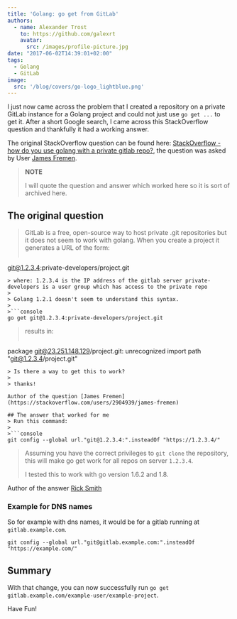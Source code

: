```yaml
---
title: 'Golang: go get from GitLab'
authors:
  - name: Alexander Trost
    to: https://github.com/galexrt
    avatar:
      src: /images/profile-picture.jpg
date: "2017-06-02T14:39:01+02:00"
tags:
  - Golang
  - GitLab
image:
  src: '/blog/covers/go-logo_lightblue.png'
---
```


I just now came across the problem that I created a repository on a private GitLab instance for a Golang project and could not just use `go get ...` to get it.
After a short Google search, I came across this StackOverflow question and thankfully it had a working answer.

The original StackOverflow question can be found here: [StackOverflow - how do you use golang with a private gitlab repo?](https://stackoverflow.com/questions/29707689/how-do-you-use-golang-with-a-private-gitlab-repo/37844256#37844256), the question was asked by User [James Fremen](https://stackoverflow.com/users/2904939/james-fremen).
> **NOTE**
>
> I will quote the question and answer which worked here so it is sort of archived here.

## The original question
> GitLab is a free, open-source way to host private .git repositories but it does not seem to work with golang. When you create a project it generates a URL of the form:
>
>```console
git@1.2.3.4:private-developers/project.git
```
> where: 1.2.3.4 is the IP address of the gitlab server private-developers is a user group which has access to the private repo
>
> Golang 1.2.1 doesn't seem to understand this syntax.
>
>```console
go get git@1.2.3.4:private-developers/project.git
```
> results in:
>```console
package git@23.251.148.129/project.git: unrecognized import path "git@1.2.3.4/project.git"
```
> Is there a way to get this to work?
>
> thanks!

Author of the question [James Fremen](https://stackoverflow.com/users/2904939/james-fremen)

## The answer that worked for me
> Run this command:
>
>```console
git config --global url."git@1.2.3.4:".insteadOf "https://1.2.3.4/"
```
>Assuming you have the correct privileges to `git clone` the repository, this will make go get work for all repos on server `1.2.3.4`.
>
> I tested this to work with go version 1.6.2 and 1.8.

Author of the answer [Rick Smith](https://stackoverflow.com/users/616644/rick-smith)

### Example for DNS names
So for example with dns names, it would be for a gitlab running at `gitlab.example.com`.
```console
git config --global url."git@gitlab.example.com:".insteadOf "https://example.com/"
```

## Summary
With that change, you can now successfully run `go get gitlab.example.com/example-user/example-project`.

Have Fun!
